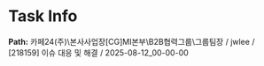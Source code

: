 # Task Info

**Path:** 카페24(주)\본사사업장\[CG]MI본부\B2B협력그룹\그룹팀장 / jwlee / [218159] 이슈 대응 및 해결 / 2025-08-12_00-00-00

